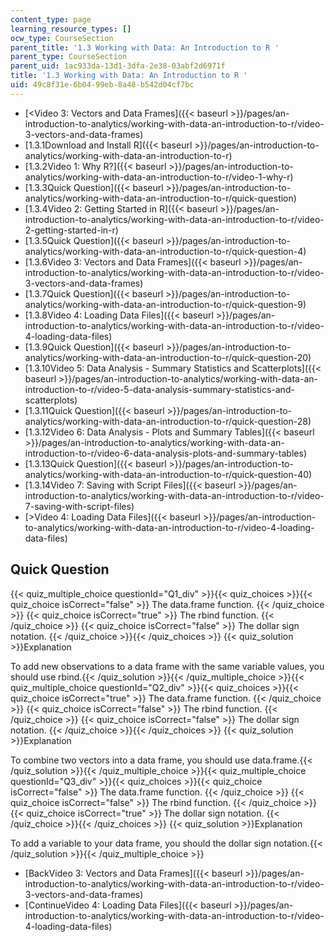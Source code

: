 ```yaml
---
content_type: page
learning_resource_types: []
ocw_type: CourseSection
parent_title: '1.3 Working with Data: An Introduction to R '
parent_type: CourseSection
parent_uid: 1ac933da-13d1-3dfa-2e38-03abf2d6971f
title: '1.3 Working with Data: An Introduction to R '
uid: 49c8f31e-6b04-99eb-8a48-b542d04cf7bc
---
```


*   [\<Video 3: Vectors and Data Frames]({{< baseurl >}}/pages/an-introduction-to-analytics/working-with-data-an-introduction-to-r/video-3-vectors-and-data-frames)
*   [1.3.1Download and Install R]({{< baseurl >}}/pages/an-introduction-to-analytics/working-with-data-an-introduction-to-r)
*   [1.3.2Video 1: Why R?]({{< baseurl >}}/pages/an-introduction-to-analytics/working-with-data-an-introduction-to-r/video-1-why-r)
*   [1.3.3Quick Question]({{< baseurl >}}/pages/an-introduction-to-analytics/working-with-data-an-introduction-to-r/quick-question)
*   [1.3.4Video 2: Getting Started in R]({{< baseurl >}}/pages/an-introduction-to-analytics/working-with-data-an-introduction-to-r/video-2-getting-started-in-r)
*   [1.3.5Quick Question]({{< baseurl >}}/pages/an-introduction-to-analytics/working-with-data-an-introduction-to-r/quick-question-4)
*   [1.3.6Video 3: Vectors and Data Frames]({{< baseurl >}}/pages/an-introduction-to-analytics/working-with-data-an-introduction-to-r/video-3-vectors-and-data-frames)
*   [1.3.7Quick Question]({{< baseurl >}}/pages/an-introduction-to-analytics/working-with-data-an-introduction-to-r/quick-question-9)
*   [1.3.8Video 4: Loading Data Files]({{< baseurl >}}/pages/an-introduction-to-analytics/working-with-data-an-introduction-to-r/video-4-loading-data-files)
*   [1.3.9Quick Question]({{< baseurl >}}/pages/an-introduction-to-analytics/working-with-data-an-introduction-to-r/quick-question-20)
*   [1.3.10Video 5: Data Analysis - Summary Statistics and Scatterplots]({{< baseurl >}}/pages/an-introduction-to-analytics/working-with-data-an-introduction-to-r/video-5-data-analysis-summary-statistics-and-scatterplots)
*   [1.3.11Quick Question]({{< baseurl >}}/pages/an-introduction-to-analytics/working-with-data-an-introduction-to-r/quick-question-28)
*   [1.3.12Video 6: Data Analysis - Plots and Summary Tables]({{< baseurl >}}/pages/an-introduction-to-analytics/working-with-data-an-introduction-to-r/video-6-data-analysis-plots-and-summary-tables)
*   [1.3.13Quick Question]({{< baseurl >}}/pages/an-introduction-to-analytics/working-with-data-an-introduction-to-r/quick-question-40)
*   [1.3.14Video 7: Saving with Script Files]({{< baseurl >}}/pages/an-introduction-to-analytics/working-with-data-an-introduction-to-r/video-7-saving-with-script-files)
*   [\>Video 4: Loading Data Files]({{< baseurl >}}/pages/an-introduction-to-analytics/working-with-data-an-introduction-to-r/video-4-loading-data-files)

Quick Question
--------------

{{< quiz_multiple_choice questionId="Q1_div" >}}{{< quiz_choices >}}{{< quiz_choice isCorrect="false" >}}&nbsp;The data.frame function.&nbsp;{{< /quiz_choice >}}
{{< quiz_choice isCorrect="true" >}}&nbsp;The rbind function.&nbsp;{{< /quiz_choice >}}
{{< quiz_choice isCorrect="false" >}}&nbsp;The dollar sign notation.&nbsp;{{< /quiz_choice >}}{{< /quiz_choices >}}
{{< quiz_solution >}}Explanation

To add new observations to a data frame with the same variable values, you should use rbind.{{< /quiz_solution >}}{{< /quiz_multiple_choice >}}{{< quiz_multiple_choice questionId="Q2_div" >}}{{< quiz_choices >}}{{< quiz_choice isCorrect="true" >}}&nbsp;The data.frame function.&nbsp;{{< /quiz_choice >}}
{{< quiz_choice isCorrect="false" >}}&nbsp;The rbind function.&nbsp;{{< /quiz_choice >}}
{{< quiz_choice isCorrect="false" >}}&nbsp;The dollar sign notation.&nbsp;{{< /quiz_choice >}}{{< /quiz_choices >}}
{{< quiz_solution >}}Explanation

To combine two vectors into a data frame, you should use data.frame.{{< /quiz_solution >}}{{< /quiz_multiple_choice >}}{{< quiz_multiple_choice questionId="Q3_div" >}}{{< quiz_choices >}}{{< quiz_choice isCorrect="false" >}}&nbsp;The data.frame function.&nbsp;{{< /quiz_choice >}}
{{< quiz_choice isCorrect="false" >}}&nbsp;The rbind function.&nbsp;{{< /quiz_choice >}}
{{< quiz_choice isCorrect="true" >}}&nbsp;The dollar sign notation.&nbsp;{{< /quiz_choice >}}{{< /quiz_choices >}}
{{< quiz_solution >}}Explanation

To add a variable to your data frame, you should the dollar sign notation.{{< /quiz_solution >}}{{< /quiz_multiple_choice >}}

*   [BackVideo 3: Vectors and Data Frames]({{< baseurl >}}/pages/an-introduction-to-analytics/working-with-data-an-introduction-to-r/video-3-vectors-and-data-frames)
*   [ContinueVideo 4: Loading Data Files]({{< baseurl >}}/pages/an-introduction-to-analytics/working-with-data-an-introduction-to-r/video-4-loading-data-files)